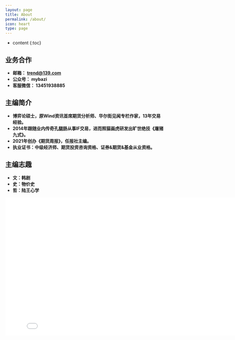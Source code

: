 ```yaml
---
layout: page
title: About
permalink: /about/
icon: heart
type: page
---
```


* content
{:toc}


## 业务合作
* **邮箱： trend@139.com**
* **公众号： mybazi**
* **客服微信： 13451938885**

## 主编简介
* **博弈论硕士，原Wind资讯首席期货分析师、华尔街见闻专栏作家，13年交易经验。**
* **2014年跟随业内传奇孔腿肠从事IF交易，进而照猫画虎研发出旷世绝技《屠猪九式》。**
* **2021年创办《期货周报》，任报社主编。**
* **执业证书：中级经济师、期货投资咨询资格、证券&期货&基金从业资格。**

## 主编志趣
* **文：韩剧**
* **史：物价史**
* **哲：陆王心学**
<iframe frameborder="0" width="825" height="440" iframe src="//player.bilibili.com/player.html?aid=18808058&bvid=BV1vW411e7Z7&cid=30675519&page=1" scrolling="no" border="0" frameborder="no" framespacing="0" allowfullscreen="true"> </iframe>
